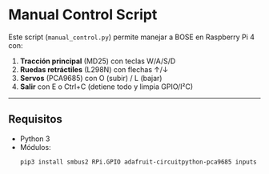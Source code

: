 # Manual Control Script

Este script (`manual_control.py`) permite manejar a BOSE en Raspberry Pi 4 con:

1. **Tracción principal** (MD25) con teclas W/A/S/D  
2. **Ruedas retráctiles** (L298N) con flechas ↑/↓  
3. **Servos** (PCA9685) con O (subir) / L (bajar)  
4. **Salir** con E o Ctrl+C (detiene todo y limpia GPIO/I²C)

---

## Requisitos

- Python 3  
- Módulos:
  ```bash
  pip3 install smbus2 RPi.GPIO adafruit-circuitpython-pca9685 inputs